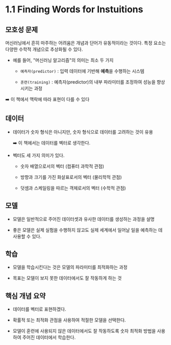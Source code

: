# 1.1 Finding Words for Instuitions
## 모호성 문제
머신러닝에서 흔히 마주하는 어려움은 개념과 단어가 유동적이라는 것이다. 특정 요소는 다양한 수학적 개념으로 추상화될 수 있다.
- 예를 들어, "머신러닝 알고리즘"의 의미는 최소 두 가지

  - `예측자(predictor)` : 입력 데이터에 기반해 **예측**을 수행하는 시스템

  - `훈련(training)` : 예측자(predictor)의 내부 파라미터를 조정하여 성능을 향상시키는 과정
     
➡️ 이 책에서 맥락에 따라 표현이 다를 수 있다

## 데이터
- 데이터가 숫자 형식은 아니지만, 숫자 형식으로 데이터를 고려하는 것이 유용

  ➡️ 이 책에서는 데이터를 벡터로 생각한다.
- 벡터도 세 가지 의미가 있다.

  - 숫자 배열으로서의 벡터 (컴퓨터 과학적 관점)

  - 방향과 크기를 가진 화살표로서의 벡터 (물리학적 관점)
  - 덧셈과 스케일링을 따르는 객체로서의 벡터 (수학적 관점)

## 모델

- 모델은 일반적으로 주어진 데이터셋과 유사한 데이터를 생성하는 과정을 설명

- 좋은 모델은 실제 실험을 수행하지 않고도 실제 세계에서 일어날 일을 예측하는 데 사용할 수 있다.

## 학습
- 모델을 학습시킨다는 것은 모델의 파라미터를 최적화하는 과정

- 목표는 모델이 보지 못한 데이터에서도 잘 작동하게 하는 것

## 핵심 개념 요약
- 데이터를 벡터로 표현하겠다.

- 확률적 또는 최적화 관점을 사용하여 적절한 모델을 선택한다.
- 모델이 훈련에 사용되지 않은 데이터에서도 잘 작동하도록 숫자 최적화 방법을 사용하여 주어진 데이터에서 학습한다.
